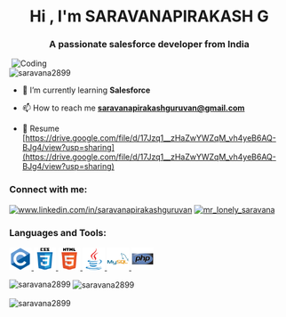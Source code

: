 <h1 align="center">Hi , I'm SARAVANAPIRAKASH G</h1>
<h3 align="center">A passionate salesforce developer from India</h3>

<img align="right" alt="Coding" width="500" src="https://cdn.dribbble.com/users/1162077/screenshots/3848914/programmer.gif">

<p align="left"> <img src="https://komarev.com/ghpvc/?username=saravana2899&label=Profile%20views&color=0e75b6&style=flat" alt="saravana2899" /> </p>

- 🌱 I’m currently learning **Salesforce**

- 📫 How to reach me **saravanapirakashguruvan@gmail.com**

- 📄 Resume [https://drive.google.com/file/d/17Jzq1__zHaZwYWZqM_vh4yeB6AQ-BJg4/view?usp=sharing](https://drive.google.com/file/d/17Jzq1__zHaZwYWZqM_vh4yeB6AQ-BJg4/view?usp=sharing)

<h3 align="left">Connect with me:</h3>
<p align="left">
<a href="https://linkedin.com/in/www.linkedin.com/in/saravanapirakashguruvan" target="blank"><img align="center" src="https://raw.githubusercontent.com/rahuldkjain/github-profile-readme-generator/master/src/images/icons/Social/linked-in-alt.svg" alt="www.linkedin.com/in/saravanapirakashguruvan" height="30" width="40" /></a>
<a href="https://instagram.com/mr_lonely_saravana" target="blank"><img align="center" src="https://raw.githubusercontent.com/rahuldkjain/github-profile-readme-generator/master/src/images/icons/Social/instagram.svg" alt="mr_lonely_saravana" height="30" width="40" /></a>
</p>

<h3 align="left">Languages and Tools:</h3>
<p align="left"> <a href="https://www.cprogramming.com/" target="_blank" rel="noreferrer"> <img src="https://raw.githubusercontent.com/devicons/devicon/master/icons/c/c-original.svg" alt="c" width="40" height="40"/> </a> <a href="https://www.w3schools.com/css/" target="_blank" rel="noreferrer"> <img src="https://raw.githubusercontent.com/devicons/devicon/master/icons/css3/css3-original-wordmark.svg" alt="css3" width="40" height="40"/> </a> <a href="https://www.w3.org/html/" target="_blank" rel="noreferrer"> <img src="https://raw.githubusercontent.com/devicons/devicon/master/icons/html5/html5-original-wordmark.svg" alt="html5" width="40" height="40"/> </a> <a href="https://www.java.com" target="_blank" rel="noreferrer"> <img src="https://raw.githubusercontent.com/devicons/devicon/master/icons/java/java-original.svg" alt="java" width="40" height="40"/> </a> <a href="https://www.mysql.com/" target="_blank" rel="noreferrer"> <img src="https://raw.githubusercontent.com/devicons/devicon/master/icons/mysql/mysql-original-wordmark.svg" alt="mysql" width="40" height="40"/> </a> <a href="https://www.php.net" target="_blank" rel="noreferrer"> <img src="https://raw.githubusercontent.com/devicons/devicon/master/icons/php/php-original.svg" alt="php" width="40" height="40"/> </a> </p>

<p><img align="left" src="https://github-readme-stats.vercel.app/api/top-langs?username=saravana2899&show_icons=true&locale=en&layout=compact" alt="saravana2899" /></p>

<p>&nbsp;<img align="center" src="https://github-readme-stats.vercel.app/api?username=saravana2899&show_icons=true&locale=en" alt="saravana2899" /></p>

<p><img align="center" src="https://github-readme-streak-stats.herokuapp.com/?user=saravana2899&" alt="saravana2899" /></p>
